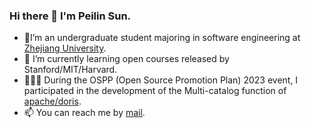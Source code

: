 ### Hi there 👋  I'm Peilin Sun.

- 🌱I’m an undergraduate student majoring in software engineering at [Zhejiang University](https://www.zju.edu.cn/).
- 🔭 I’m currently learning open courses released by Stanford/MIT/Harvard.
- 👨‍👦‍👦 During the OSPP  (Open Source Promotion Plan) 2023 event, I participated in the development of the Multi-catalog function of [apache/doris](https://github.com/apache/doris).
- 📫 You can reach me by [mail](mailto:sunpeilincs@gmail.com).
